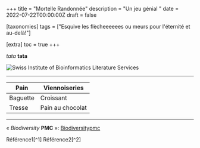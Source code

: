 +++
title = "Mortelle Randonnée"
description = "Un jeu génial "
date = 2022-07-22T00:00:00Z
draft = false

[taxonomies]
tags = ["Esquive les flècheeeeees ou meurs pour l'éternité et au-delà!"]

[extra]
toc = true
+++

*tata*
**tata**

![Swiss Institute of Bioinformatics Literature Services](https://biodiversitypmc.sibils.org/img/logo_banner.7ff68d4d.png "Swiss Institute of Bioinformatics Literature Services")

----
| Pain |Viennoiseries |
|-----------|----------|
|Baguette| Croissant|
|Tresse| Pain au chocolat|
----

« *Biodiversity* **PMC** »: [Biodiversitypmc](/"https://biodiversitypmc.sibils.org/") 

Référence1[^1]
Référence2[^2]

